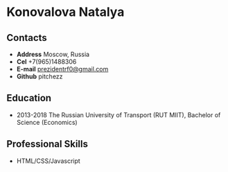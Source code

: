 # Konovalova Natalya

## Contacts
* **Address** Moscow, Russia
* **Cel** +7(965)1488306
* **E-mail** prezidentrf0@gmail.com
* **Github** pitchezz

## Education
* 2013-2018 The Russian University of Transport (RUT MIIT), Bachelor of Science (Economics)
## Professional Skills
* HTML/CSS/Javascript
